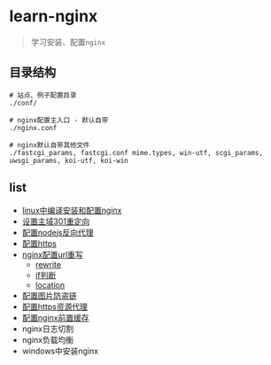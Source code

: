 # learn-nginx

> 学习安装、配置`nginx`

## 目录结构

```
# 站点、例子配置目录
./conf/

# nginx配置主入口 - 默认自带
./nginx.conf

# nginx默认自带其他文件
./fastcgi_params, fastcgi.conf mime.types, win-utf, scgi_params, uwsgi_params, koi-utf, koi-win
```

## list

* [linux中编译安装和配置nginx](https://xuexb.com/html/linuxzhong-bian-yi-an-zhuang-he-pei-zhi-nginx.html)
* [设置主域301重定向](docs/domain.md)
* [配置nodejs反向代理](docs/nodejs-proxy.md)
* [配置https](docs/https.md)
* [nginx配置url重写](docs/url.md)
    * [rewrite](docs/url.md#rewrite)
    * [if判断](docs/url.md#if判断)
    * [location](docs/url.md#location)
* [配置图片防盗链](docs/invalid_referer.md)
* [配置https资源代理](docs/proxy.md)
* [配置nginx前置缓存](docs/cache.md)
* nginx日志切割
* nginx负载均衡
* windows中安装nginx
